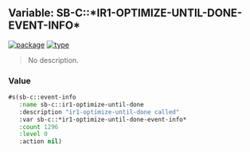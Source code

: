 ## Variable: SB-C::\*IR1-OPTIMIZE-UNTIL-DONE-EVENT-INFO\*
[![package](https://img.shields.io/badge/Package-SB--C-5f9ea0.svg?style=social&colorA=999999)](../) [![type](https://img.shields.io/badge/Type-Variable-5f9ea0.svg?style=social&colorA=999999)](../#variable) 

> No description.

### Value
```cl
#s(sb-c::event-info
   :name sb-c::ir1-optimize-until-done
   :description "ir1-optimize-until-done called"
   :var sb-c::*ir1-optimize-until-done-event-info*
   :count 1296
   :level 0
   :action nil)
```
